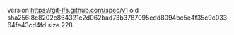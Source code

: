version https://git-lfs.github.com/spec/v1
oid sha256:8c8202c864321c2d062bad73b3787095edd8094bc5e4f35c9c03364fe43cd4fd
size 228
